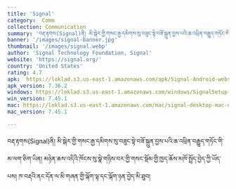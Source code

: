 ```yaml
---
title: 'Signal'
category:  Comm
collection: Communication
summary: 'བརྡ་རྟགས(Signal)ནི། མི་སྒེར་གྱི་གསང་རྒྱ་དམིགས་སུ་བཟུང་སྟེ་བཟོ་སྐྲུན་བྱས་པའི་ཆ་འཕྲིན་བརྒྱུད་གཏོང་གི་མ་ལག་ཅིག་ཡིན། མཉེན་ཆས་འདིའི་ཁོངས་སུ་སྣེ་གཉིས་བར་གྱི་གསང་སྡོམ་གྱི་ཁྱད་ཆོས་མཁོ་སྤྲོད་བྱེད་ཀྱི་ཡོད་པས། ཁ་བརྡའི་ནང་དོན་ལ་མི་གཞན་གྱི་ལྐོག་ལྟ་དང་ལྐོག་ཉན་བྱེད་མི་ཐུབ། '
banner: '/images/signal-banner.jpg'
thumbnail: '/images/signal.webp'
author: 'Signal Technology Foundation, Signal'
website: 'https://signal.org/'
country: 'United States'
rating: 4.7
apk:  https://loklad.s3.us-east-1.amazonaws.com/apk/Signal-Android-website-prod-universal-release-7.36.2.apk
apk_version: 7.36.2
windows: https://loklad.s3.us-east-1.amazonaws.com/windows/SignalSetup.exe
win_version: 7.45.1
mac: https://loklad.s3.us-east-1.amazonaws.com/mac/signal-desktop-mac-universal-7.45.1.dmg
mac_version: 7.45.1

---
```

བརྡ་རྟགས(Signal)ནི། མི་སྒེར་གྱི་གསང་རྒྱ་དམིགས་སུ་བཟུང་སྟེ་བཟོ་སྐྲུན་བྱས་པའི་ཆ་འཕྲིན་བརྒྱུད་གཏོང་གི་མ་ལག་ཅིག་ཡིན། མཉེན་ཆས་འདིའི་ཁོངས་སུ་སྣེ་གཉིས་བར་གྱི་གསང་སྡོམ་གྱི་ཁྱད་ཆོས་མཁོ་སྤྲོད་བྱེད་ཀྱི་ཡོད་པས། ཁ་བརྡའི་ནང་དོན་ལ་མི་གཞན་གྱི་ལྐོག་ལྟ་དང་ལྐོག་ཉན་བྱེད་མི་ཐུབ།